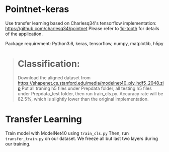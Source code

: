 # Pointnet-keras
Use transfer learning based on Charlesq34's tensorflow implementation: https://github.com/charlesq34/pointnet
Please refer to [1d-tooth](https://github.com/jobpasin/tooth-1d) for details of the application.

Package requirement: Python3.6, keras, tensorflow, numpy, matplotlib, h5py

> # Classification:
> Download the aligned dataset from https://shapenet.cs.stanford.edu/media/modelnet40_ply_hdf5_2048.zip
> Put all traning h5 files under Prepdata folder, all testing h5 files under Prepdata_test folder, then run train_cls.py. Accuracy rate will be 82.5%, which is slightly lower than the original implementation. 


# Transfer Learning
Train model with ModelNet40 using `train_cls.py` 
Then, run `transfer_train.py` on our dataset. We freeze all but last two layers during our training.


